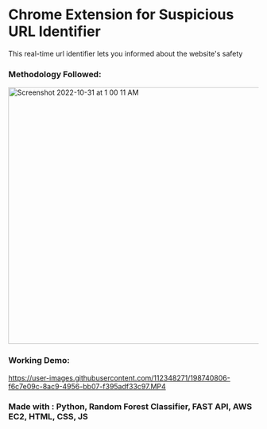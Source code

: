 # Chrome Extension for Suspicious URL Identifier

This real-time url identifier lets you informed about the website's safety 

### Methodology Followed:

<img width="516" alt="Screenshot 2022-10-31 at 1 00 11 AM" src="https://user-images.githubusercontent.com/112348271/198897885-fe0f393d-8444-4ae7-9c89-3439f10d0f5d.png">



### Working Demo:


https://user-images.githubusercontent.com/112348271/198740806-f6c7e09c-8ac9-4956-bb07-f395adf33c97.MP4



### Made with : Python, Random Forest Classifier, FAST API, AWS EC2, HTML, CSS, JS

